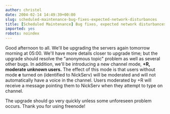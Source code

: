 ```yaml
---
author: christel
date: 2004-02-14 14:49:39+00:00
slug: scheduled-maintenance-bug-fixes-expected-network-disturbances
title: [Scheduled Maintenance] Bug fixes, expected network disturbances
imported: yes
robots: noindex
---
```

Good afternoon to all.  We'll be upgrading the servers again tomorrow morning at 05:00.  We'll have more details closer to upgrade time; but the upgrade should resolve the "anonymous topic" problem as well as several other bugs.  In addition, we'll be introducing a new channel mode, **+R, moderate unknown users.** The effect of this mode is that users without mode **e** turned on (identified to NickServ) will be moderated and will not automatically have a voice in the channel.  Users moderated by +R will receive a message pointing them to NickServ when they attempt to type on channel.

The upgrade should go very quickly unless some unforeseen problem occurs. Thank you for using freenode!
